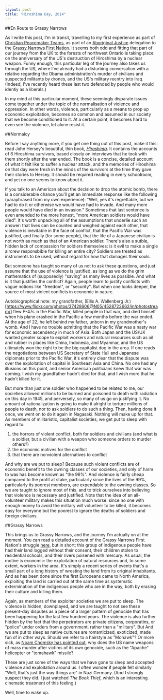 ```yaml
---
layout: post
title: "Hiroshima Day, 2014"
---
```


##En Route to Grassy Narrows

 As I write this post, I'm in transit, travelling to my first experience as part of [Christian Peacemaker Teams](http://www.cpt.org/), as part of an [Aboriginal Justice](http://www.cpt.org/work/aboriginal_justice) delegation to the [Grassy Narrows First Nation](http://freegrassy.net//). It seems both odd and fitting that part of our journey from the UK to the forests of northwest Ontario is taking place on the anniversary of the US's destruction of Hiroshima by a nuclear weapon. Funny enough, this particular leg of the journey also takes us through the US, where I've already had a disturbing conversation with a relative regarding the Obama administration's murder of civilians and suspected militants by drones, and the US's military reentry into Iraq. (Indeed, I've recently heard these last two defended by people who would identiy as a liberals.)

In my mind at this particular moment, these seemingly disparate issues come together under the topic of the normalisation of violence and oppression. In other words, violence, particularly as a means to prop up economic exploitation, becomes so common and assumed in our society that we become conditioned to it. At a certain point, it becomes hard to even see the violence, let alone resist it.

##Normalcy

Before I say anything more, if you get one thing out of this post, make it this: read John Hersey's beautiful, thin book, [*Hiroshima*](http://en.wikipedia.org/wiki/Hiroshima_(book)). It contains the accounts of 6 Hiroshima survivors, based closely on interviews that he took with them shortly after the war ended. The book is a concise, detailed account of what it felt like to suffer a nuclear attack, and the memories of Hiroshima on that day were fresh in the minds of the survivors at the time they gave their stories to Hersey. It should be required reading in every schoolroom, and yet no one seems to know about it.

If you talk to an American about the decision to drop the atomic bomb, there is a considerable chance you'll get an immediate response like the following (paraphrased from my own experience): "Well, yes it's regrettable, but we had to do it or otherwise we would have had to invade. And many more people would have died in an invasion." Sometimes that last sentence is even amended to the more honest, "more American soldiers would have died". It's worth unpacking all of the assumptions that underlie such an answer: that lives can be counted and weighed against each other, that violence is inevitable in the face of conflict, that the Pacific War was justified, and finally (for some people), that the life of a Japanese civilian is not worth as much as that of an American soldier. There's also a sutble, hidden lack of compassion for soldiers themselves: is it evil to make a single aircrew responsbible for killing an entire city? Soldiers are treated as instruments to be used, without regard for how that damages their souls.

But someone has taught so many of us not to ask these questions, and just assume that the use of violence is justified, as long as we do the grim mathematics of (supposedly) "saving" as many lives as possible. And what is it that justifies the conflict? Again, people learn to justify conflicts with vague notions like "freedom", or "security". But when one looks deeper, the source of most violent conlficts in economic in nature.

Autobiographical note: my grandfather, (Ellis A. Wallenberg Jr.)[https://www.flickr.com/photos/37428606@N05/4528723662/in/photostream/] flew P-47s in the Pacific War, killed people in that war, and died himself when his plane crashed in the Pacific a few months before the war ended. At the age of 22, he left behind my father, unborn in my grandmother's womb. And I have no trouble admitting that the Pacific War was a nasty war for economic ascendency in much of Asia. Both Japan and the US/UK wanted greater scope to exploit workers and natural resources such as oil and rubber in places like China, Indonesia, and Myanmar, and the US ultimately won the right to be the big capitalist dog in the area. If one reads the negotiations between US Secretary of State Hull and Japanese diplomats prior to the Pacific War, it's entirely clear that the dispute was over the exploitation of capital in Southeast Asia and China. No one had any illusions on this point, and senior American politicians knew that war was coming. I wish my grandfather hadn't died for that, and I wish more that he hadn't killed for it.

But more than just one soldier who happened to be related to me, our societies allowed millions to be burned and poisoned to death with radiation on this day in 1945, and perversely, so many of us go on justifying it. No amount of rationalization is going to make it alright to torture millions of people to death, nor to ask soldiers to do such a thing. Then, having done it once, we went on to do it again in Nagasaki. Nothing will make up for that. As members of militaristic, capitalist societies, we get put to sleep with regard to:

1. the horrors of violent conflict, both for soldiers and civilians (and what is a soldier, but a civilian with a weapon who someone orders to murder others?)
1. the economic motives for the conflict
1. that there are nonviolent alternatives to conflict

And why are we put to sleep? Because such violent conflicts are of economic benefit to the owning classes of our societies, and only of harm to was has become known as "the 99%". And violence is fairly cheap compared to the profit at stake, particularly since the lives of the 99%, particularly its poorest members, are expendable to the owning classes. So we are taught to ignore most of this, and to trick ourselves into believing that violence is necessary and justified. Note that the idea of an all-volunteer military makes this situation much worse: since no one with enough money to avoid the military will volunteer to be killed, it becomes easy for everyone but the poorest to ignore the deaths of soldiers and foreign civilians.

##Grassy Narrows

This brings us to Grassy Narrows, and the journey I'm actually on at the moment. You can read a detailed account of the Grassy Narrows First Nation's struggle [here](http://freegrassy.net/), but in short: this group of indigenous people have had their land logged without their consent, their children stolen to residential schools, and their rivers poisened with mercury. As usual, the motive is economic: the exploitation of natural resources and, to some extent, workers in the area. It's simply a recent series of events that's a small part of a long history of wresting the land from its original inhabitants. And as has been done since the first Europeans came to North America, exploiting the land is carried out at the same time as systematic extermination of the indigenous people who are in the way, both by erasing their culture and killing them.

Again, as members of the exploiter societies we are put to sleep. The violence is hidden, downplayed, and we are taught to not see these present-day disputes as a piece of a larger pattern of genocide that has been happening for the last few hundred years. The violence is also further hidden by the fact that the perpetrators are private citizens, corporatins, or "police" under orders from a government, rather than a "military". But And we are put to sleep as native cultures are romanticized, exoticized, made fun of in other ways. Should we refer to a hairstyle as "Mohawk"? Or more sick, as [Noam Chomsky has pointed out](http://www.guernicamag.com/daily/noam_chomsky_my_reaction_to_os/), why does the US name weapons of mass murder after victims of its own genocide, such as the "Apache" helicopter or "tomahawk" missile?

These are just some of the ways that we have gone to sleep and accepted violence and exploitation around us. I often wonder if people felt similarly "Well, that's just the way things are" in Nazi Germany. (And I strongly suspect they did. I just watched *The Book Thief*, which is an interesting cinematic treatment of this feeling.)

Well, time to wake up.